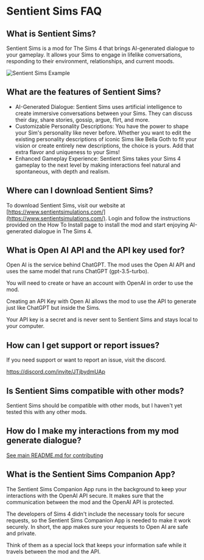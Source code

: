 # Sentient Sims FAQ

## What is Sentient Sims?

Sentient Sims is a mod for The Sims 4 that brings AI-generated dialogue to your gameplay. It allows your Sims to engage in lifelike conversations, responding to their environment, relationships, and current moods.

![Sentient Sims Example](assets/sentient-sims-example.png)

## What are the features of Sentient Sims?

- AI-Generated Dialogue: Sentient Sims uses artificial intelligence to create immersive conversations between your Sims. They can discuss their day, share stories, gossip, argue, flirt, and more.
- Customizable Personality Descriptions: You have the power to shape your Sim's personality like never before. Whether you want to edit the existing personality descriptions of iconic Sims like Bella Goth to fit your vision or create entirely new descriptions, the choice is yours. Add that extra flavor and uniqueness to your Sims!
- Enhanced Gameplay Experience: Sentient Sims takes your Sims 4 gameplay to the next level by making interactions feel natural and spontaneous, with depth and realism.

## Where can I download Sentient Sims?

To download Sentient Sims, visit our website at [https://www.sentientsimulations.com/](https://www.sentientsimulations.com/). Login and follow the instructions provided on the How To Install page to install the mod and start enjoying AI-generated dialogue in The Sims 4.

## What is Open AI API and the API key used for?

Open AI is the service behind ChatGPT. The mod uses the Open AI API and uses the same model that runs ChatGPT (gpt-3.5-turbo).

You will need to create or have an account with OpenAI in order to use the mod.

Creating an API Key with Open AI allows the mod to use the API to generate just like ChatGPT but inside the Sims.

Your API key is a secret and is never sent to Sentient Sims and stays local to your computer.

## How can I get support or report issues?

If you need support or want to report an issue, visit the discord.

https://discord.com/invite/JTjbydmUAp

## Is Sentient Sims compatible with other mods?

Sentient Sims should be compatible with other mods, but I haven't yet tested this with any other mods.

## How do I make my interactions from my mod generate dialogue?

[See main README.md for contributing](https://github.com/guspuffygit/sentient-sims)

## What is the Sentient Sims Companion App?

The Sentient Sims Companion App runs in the background to keep your interactions with the OpenAI API secure. It makes sure that the communication between the mod and the OpenAI API is protected. 

The developers of Sims 4 didn't include the necessary tools for secure requests, so the Sentient Sims Companion App is needed to make it work securely. In short, the app makes sure your requests to Open AI are safe and private.

Think of them as a special lock that keeps your information safe while it travels between the mod and the API.
